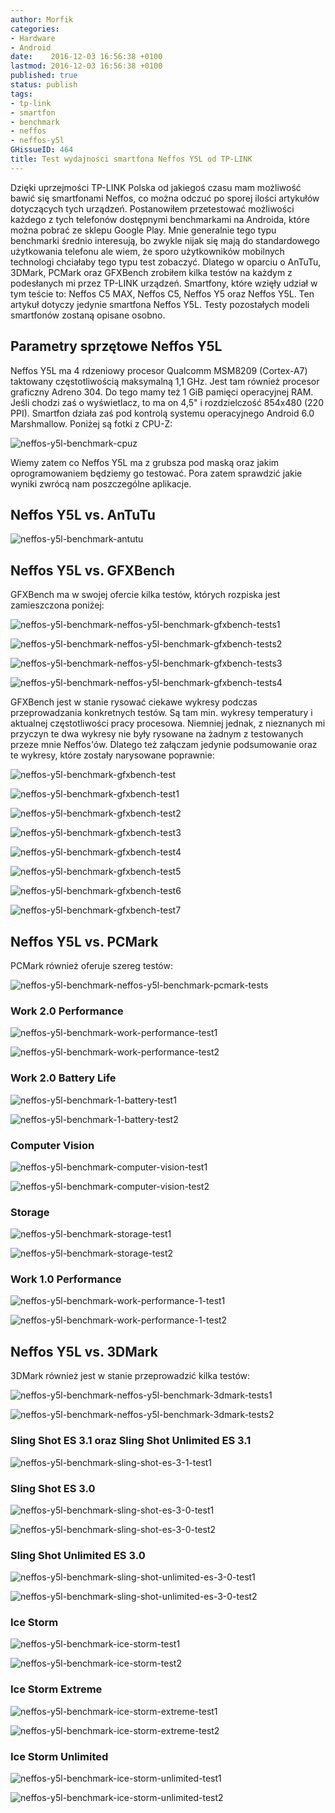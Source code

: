 ```yaml
---
author: Morfik
categories:
- Hardware
- Android
date:    2016-12-03 16:56:38 +0100
lastmod: 2016-12-03 16:56:38 +0100
published: true
status: publish
tags:
- tp-link
- smartfon
- benchmark
- neffos
- neffos-y5l
GHissueID: 464
title: Test wydajności smartfona Neffos Y5L od TP-LINK
---
```


Dzięki uprzejmości TP-LINK Polska od jakiegoś czasu mam możliwość bawić się smartfonami Neffos, co
można odczuć po sporej ilości artykułów dotyczących tych urządzeń. Postanowiłem przetestować
możliwości każdego z tych telefonów dostępnymi benchmarkami na Androida, które można pobrać ze
sklepu Google Play. Mnie generalnie tego typu benchmarki średnio interesują, bo zwykle nijak się
mają do standardowego użytkowania telefonu ale wiem, że sporo użytkowników mobilnych technologi
chciałaby tego typu test zobaczyć. Dlatego w oparciu o AnTuTu, 3DMark, PCMark oraz GFXBench zrobiłem
kilka testów na każdym z podesłanych mi przez TP-LINK urządzeń. Smartfony, które wzięły udział w tym
teście to: Neffos C5 MAX, Neffos C5, Neffos Y5 oraz Neffos Y5L. Ten artykuł dotyczy jedynie
smartfona Neffos Y5L. Testy pozostałych modeli smartfonów zostaną opisane osobno.

<!--more-->
## Parametry sprzętowe Neffos Y5L

Neffos Y5L ma 4 rdzeniowy procesor Qualcomm MSM8209 (Cortex-A7) taktowany częstotliwością maksymalną
1,1 GHz. Jest tam również procesor graficzny Adreno 304. Do tego mamy też 1 GiB pamięci operacyjnej
RAM. Jeśli chodzi zaś o wyświetlacz, to ma on 4,5" i rozdzielczość 854x480 (220 PPI). Smartfon
działa zaś pod kontrolą systemu operacyjnego Android 6.0 Marshmallow. Poniżej są fotki z CPU-Z:

![neffos-y5l-benchmark-cpuz](/img/2016/12/001.neffos-y5l-benchmark-cpuz.png#huge)

Wiemy zatem co Neffos Y5L ma z grubsza pod maską oraz jakim oprogramowaniem będziemy go testować.
Pora zatem sprawdzić jakie wyniki zwrócą nam poszczególne aplikacje.

## Neffos Y5L vs. AnTuTu

![neffos-y5l-benchmark-antutu](/img/2016/12/002.neffos-y5l-benchmark-antutu.png#huge)

## Neffos Y5L vs. GFXBench

GFXBench ma w swojej ofercie kilka testów, których rozpiska jest zamieszczona poniżej:

![neffos-y5l-benchmark-neffos-y5l-benchmark-gfxbench-tests1](/img/2016/12/003.neffos-y5l-benchmark-neffos-y5l-benchmark-gfxbench-tests1.png#huge)

![neffos-y5l-benchmark-neffos-y5l-benchmark-gfxbench-tests2](/img/2016/12/004.neffos-y5l-benchmark-neffos-y5l-benchmark-gfxbench-tests2.png#huge)

![neffos-y5l-benchmark-neffos-y5l-benchmark-gfxbench-tests3](/img/2016/12/005.neffos-y5l-benchmark-neffos-y5l-benchmark-gfxbench-tests3.png#big)

![neffos-y5l-benchmark-neffos-y5l-benchmark-gfxbench-tests4](/img/2016/12/006.neffos-y5l-benchmark-neffos-y5l-benchmark-gfxbench-tests4.png#big)

GFXBench jest w stanie rysować ciekawe wykresy podczas przeprowadzania konkretnych testów. Są tam
min. wykresy temperatury i aktualnej częstotliwości pracy procesowa. Niemniej jednak, z nieznanych
mi przyczyn te dwa wykresy nie były rysowane na żadnym z testowanych przeze mnie Neffos'ów. Dlatego
też załączam jedynie podsumowanie oraz te wykresy, które zostały narysowane poprawnie:

![neffos-y5l-benchmark-gfxbench-test](/img/2016/12/007.neffos-y5l-benchmark-gfxbench-test.png#huge)

![neffos-y5l-benchmark-gfxbench-test1](/img/2016/12/007-1.neffos-y5l-benchmark-gfxbench-test1.png#big)

![neffos-y5l-benchmark-gfxbench-test2](/img/2016/12/007-2.neffos-y5l-benchmark-gfxbench-test2.png#big)

![neffos-y5l-benchmark-gfxbench-test3](/img/2016/12/007-3.neffos-y5l-benchmark-gfxbench-test3.png#big)

![neffos-y5l-benchmark-gfxbench-test4](/img/2016/12/007-4.neffos-y5l-benchmark-gfxbench-test4.png#big)

![neffos-y5l-benchmark-gfxbench-test5](/img/2016/12/007-5.neffos-y5l-benchmark-gfxbench-test5.png#big)

![neffos-y5l-benchmark-gfxbench-test6](/img/2016/12/007-6.neffos-y5l-benchmark-gfxbench-test6.png#big)

![neffos-y5l-benchmark-gfxbench-test7](/img/2016/12/007-7.neffos-y5l-benchmark-gfxbench-test7.png#medium)

## Neffos Y5L vs. PCMark

PCMark również oferuje szereg testów:

![neffos-y5l-benchmark-neffos-y5l-benchmark-pcmark-tests](/img/2016/12/008.neffos-y5l-benchmark-neffos-y5l-benchmark-pcmark-tests.png#huge)

### Work 2.0 Performance

![neffos-y5l-benchmark-work-performance-test1](/img/2016/12/009.neffos-y5l-benchmark-work-performance-test1.png#medium)

![neffos-y5l-benchmark-work-performance-test2](/img/2016/12/009.neffos-y5l-benchmark-work-performance-test2.png#huge)

### Work 2.0 Battery Life

![neffos-y5l-benchmark-1-battery-test1](/img/2016/12/009.neffos-y5l-benchmark-1-battery-test1.png#medium)

![neffos-y5l-benchmark-1-battery-test2](/img/2016/12/009.neffos-y5l-benchmark-1-battery-test2.png#huge)

### Computer Vision

![neffos-y5l-benchmark-computer-vision-test1](/img/2016/12/010.neffos-y5l-benchmark-computer-vision-test1.png#medium)

![neffos-y5l-benchmark-computer-vision-test2](/img/2016/12/010.neffos-y5l-benchmark-computer-vision-test2.png#huge)

### Storage

![neffos-y5l-benchmark-storage-test1](/img/2016/12/011.neffos-y5l-benchmark-storage-test1.png#medium)

![neffos-y5l-benchmark-storage-test2](/img/2016/12/011.neffos-y5l-benchmark-storage-test2.png#huge)

### Work 1.0 Performance

![neffos-y5l-benchmark-work-performance-1-test1](/img/2016/12/012.neffos-y5l-benchmark-work-performance-1-test1.png#medium)

![neffos-y5l-benchmark-work-performance-1-test2](/img/2016/12/012.neffos-y5l-benchmark-work-performance-1-test2.png#huge)

## Neffos Y5L vs. 3DMark

3DMark również jest w stanie przeprowadzić kilka testów:

![neffos-y5l-benchmark-neffos-y5l-benchmark-3dmark-tests1](/img/2016/12/013.neffos-y5l-benchmark-neffos-y5l-benchmark-3dmark-tests1.png#huge)

![neffos-y5l-benchmark-neffos-y5l-benchmark-3dmark-tests2](/img/2016/12/013.neffos-y5l-benchmark-neffos-y5l-benchmark-3dmark-tests2.png#huge)

### Sling Shot ES 3.1 oraz Sling Shot Unlimited ES 3.1

![neffos-y5l-benchmark-sling-shot-es-3-1-test1](/img/2016/12/014.neffos-y5l-benchmark-sling-shot-es-3-1-test1.png#medium)

### Sling Shot ES 3.0

![neffos-y5l-benchmark-sling-shot-es-3-0-test1](/img/2016/12/015.neffos-y5l-benchmark-sling-shot-es-3-0-test1.png#medium)

![neffos-y5l-benchmark-sling-shot-es-3-0-test2](/img/2016/12/015.neffos-y5l-benchmark-sling-shot-es-3-0-test2.png#huge)

### Sling Shot Unlimited ES 3.0

![neffos-y5l-benchmark-sling-shot-unlimited-es-3-0-test1](/img/2016/12/017.neffos-y5l-benchmark-sling-shot-unlimited-es-3-0-test1.png#medium)

![neffos-y5l-benchmark-sling-shot-unlimited-es-3-0-test2](/img/2016/12/017.neffos-y5l-benchmark-sling-shot-unlimited-es-3-0-test2.png#huge)

### Ice Storm

![neffos-y5l-benchmark-ice-storm-test1](/img/2016/12/018.neffos-y5l-benchmark-ice-storm-test1.png#medium)

![neffos-y5l-benchmark-ice-storm-test2](/img/2016/12/018.neffos-y5l-benchmark-ice-storm-test2.png#huge)

### Ice Storm Extreme

![neffos-y5l-benchmark-ice-storm-extreme-test1](/img/2016/12/019.neffos-y5l-benchmark-ice-storm-extreme-test1.png#medium)

![neffos-y5l-benchmark-ice-storm-extreme-test2](/img/2016/12/019.neffos-y5l-benchmark-ice-storm-extreme-test2.png#huge)

### Ice Storm Unlimited

![neffos-y5l-benchmark-ice-storm-unlimited-test1](/img/2016/12/020.neffos-y5l-benchmark-ice-storm-unlimited-test1.png#medium)

![neffos-y5l-benchmark-ice-storm-unlimited-test2](/img/2016/12/020.neffos-y5l-benchmark-ice-storm-unlimited-test2.png#huge)
